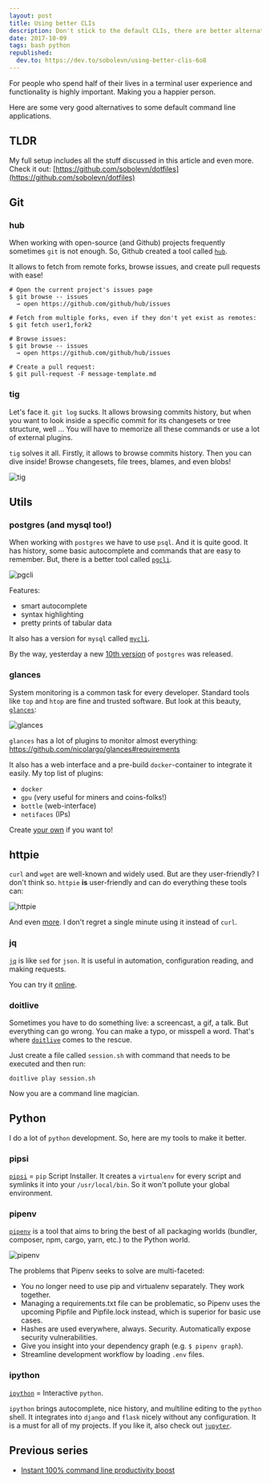 ```yaml
---
layout: post
title: Using better CLIs
description: Don't stick to the default CLIs, there are better alternatives!
date: 2017-10-09
tags: bash python
republished:
  dev.to: https://dev.to/sobolevn/using-better-clis-6o8
---
```


For people who spend half of their lives in a terminal user experience and functionality is highly important. Making you a happier person.

Here are some very good alternatives to some default command line applications.


## TLDR

My full setup includes all the stuff discussed in this article and even more.
Check it out: [https://github.com/sobolevn/dotfiles](https://github.com/sobolevn/dotfiles)


## Git

### hub

When working with open-source (and Github) projects frequently sometimes `git` is not enough. So, Github created a tool called [`hub`](https://hub.github.com/).

It allows to fetch from remote forks, browse issues, and create pull requests with ease!

```
# Open the current project's issues page
$ git browse -- issues
  → open https://github.com/github/hub/issues

# Fetch from multiple forks, even if they don't yet exist as remotes:
$ git fetch user1,fork2

# Browse issues:
$ git browse -- issues
  → open https://github.com/github/hub/issues

# Create a pull request:
$ git pull-request -F message-template.md
```

### tig

Let's face it. `git log` sucks. It allows browsing commits history, but when you want to look inside a specific commit for its changesets or tree structure, well ... You will have to memorize all these commands or use a lot of external plugins.

`tig` solves it all. Firstly, it allows to browse commits history. Then you can dive inside! Browse changesets, file trees, blames, and even blobs!

![tig](https://i.imgur.com/0EVZxQb.png)


## Utils

### postgres (and mysql too!)

When working with `postgres` we have to use `psql`. And it is quite good. It has history, some basic autocomplete and commands that are easy to remember. But, there is a better tool called [`pgcli`](https://github.com/dbcli/pgcli).

![pgcli](https://raw.githubusercontent.com/dbcli/pgcli/7c720a07652d705376af6bf4fcfe6a65e0df3ddc/screenshots/pgcli.gif)

Features:
- smart autocomplete
- syntax highlighting
- pretty prints of tabular data

It also has a version for `mysql` called [`mycli`](https://github.com/dbcli/mycli).

By the way, yesterday a new [10th version](https://www.postgresql.org/about/news/1786/) of `postgres` was released.

### glances

System monitoring is a common task for every developer. Standard tools like `top` and `htop` are fine and trusted software. But look at this beauty, [`glances`](https://github.com/nicolargo/glances):

![glances](https://raw.githubusercontent.com/nicolargo/glances/develop/docs/_static/glances-summary.png)

`glances` has a lot of plugins to monitor almost everything: https://github.com/nicolargo/glances#requirements

It also has a web interface and a pre-build `docker`-container to integrate it easily. My top list of plugins:
- `docker`
- `gpu` (very useful for miners and coins-folks!)
- `bottle` (web-interface)
- `netifaces` (IPs)

Create [your own](https://github.com/nicolargo/glances/wiki/How-to-create-a-new-Glances-plugin-%3F) if you want to!

## httpie

`curl` and `wget` are well-known and widely used. But are they user-friendly? I don't think so. `httpie` **is** user-friendly and can do everything these tools can:

![httpie](https://httpie.org/static/img/httpie2.png?v=72661be530fde9d07e03be9df60312da)

And even [more](https://httpie.org/doc#main-features). I don't regret a single minute using it instead of `curl`.

### jq

[`jq`](https://stedolan.github.io/jq/manual/) is like `sed` for `json`. It is useful in automation, configuration reading, and making requests.

You can try it [online](https://jqplay.org/).

### doitlive

Sometimes you have to do something live: a screencast, a gif, a talk. But everything can go wrong. You can make a typo, or misspell a word. That's where [`doitlive`](https://github.com/sloria/doitlive) comes to the rescue.

Just create a file called `session.sh` with command that needs to be executed and then run:

```
doitlive play session.sh
```

Now you are a command line magician.


## Python

I do a lot of `python` development. So, here are my tools to make it better.

### pipsi

[`pipsi`](https://github.com/mitsuhiko/pipsi) = `pip` Script Installer. It creates a `virtualenv` for every script and symlinks it into your `/usr/local/bin`. So it won't pollute your global environment.

### pipenv

[`pipenv`](http://pipenv.org) is a tool that aims to bring the best of all packaging worlds (bundler, composer, npm, cargo, yarn, etc.) to the Python world.

![pipenv](https://camo.githubusercontent.com/2287c881cb3a045f4f70f20f0326ec4ef1474ccd/687474703a2f2f6d656469612e6b656e6e657468726569747a2e636f6d2e73332e616d617a6f6e6177732e636f6d2f706970656e762e676966)

The problems that Pipenv seeks to solve are multi-faceted:

- You no longer need to use pip and virtualenv separately. They work together.
- Managing a requirements.txt file can be problematic, so Pipenv uses the upcoming Pipfile and Pipfile.lock instead, which is superior for basic use cases.
- Hashes are used everywhere, always. Security. Automatically expose security vulnerabilities.
- Give you insight into your dependency graph (e.g. `$ pipenv graph`).
- Streamline development workflow by loading `.env` files.

### ipython

[`ipython`](https://ipython.org/) = Interactive `python`.

`ipython` brings autocomplete, nice history, and multiline editing to the `python` shell. It integrates into `django` and `flask` nicely without any configuration.
It is a must for all of my projects. If you like it, also check out [`jupyter`](https://jupyter.org/).


## Previous series

- [Instant 100% command line productivity boost](https://sobolevn.me/2017/08/instant-command-line-productivity)
